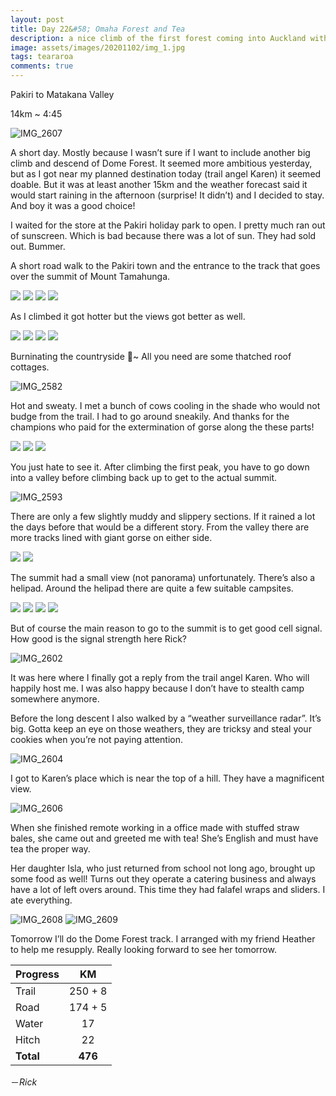 ```yaml
---
layout: post
title: Day 22&#58; Omaha Forest and Tea
description: a nice climb of the first forest coming into Auckland with tea and a feast at the end.
image: assets/images/20201102/img_1.jpg
tags: teararoa
comments: true
---
```


Pakiri to Matakana Valley

14km ~ 4:45

![IMG_2607](/assets/images/20201102/img_2607.jpg)

A short day. Mostly because I wasn’t sure if I want to include another big climb and descend of Dome Forest. It seemed more ambitious yesterday, but as I got near my planned destination today (trail angel Karen) it seemed doable. But it was at least another 15km and the weather forecast said it would start raining in the afternoon (surprise! It didn’t) and I decided to stay. And boy it was a good choice!

I waited for the store at the Pakiri holiday park to open. I pretty much ran out of sunscreen. Which is bad because there was a lot of sun. They had sold out. Bummer. 

A short road walk to the Pakiri town and the entrance to the track that goes over the summit of Mount Tamahunga.

<div class="gallery" data-columns="2">
  <img src="/assets/images/20201102/img_2576.jpg">
  <img src="/assets/images/20201102/img_2577.jpg">
  <img src="/assets/images/20201102/img_2578.jpg">
  <img src="/assets/images/20201102/img_2580.jpg">
</div>

As I climbed it got hotter but the views got better as well.

<div class="gallery" data-columns="2">
  <img src="/assets/images/20201102/img_2581.jpg">
  <img src="/assets/images/20201102/img_2583.jpg">
  <img src="/assets/images/20201102/img_2589.jpg">
  <img src="/assets/images/20201102/img_2592.jpg">
</div>

Burninating the countryside 🎵~ All you need are some thatched roof cottages.

![IMG_2582](/assets/images/20201102/img_2582.jpg)

Hot and sweaty. I met a bunch of cows cooling in the shade who would not budge from the trail. I had to go around sneakily. And thanks for the champions who paid for the extermination of gorse along the these parts!

<div class="gallery" data-columns="3">
  <img src="/assets/images/20201102/img_2585.jpg">
  <img src="/assets/images/20201102/img_2586.jpg">
  <img src="/assets/images/20201102/img_2587.jpg">
</div>

You just hate to see it. After climbing the first peak, you have to go down into a valley before climbing back up to get to the actual summit.

![IMG_2593](/assets/images/20201102/img_2593.jpg)

There are only a few slightly muddy and slippery sections. If it rained a lot the days before that would be a different story. From the valley there are more tracks lined with giant gorse on either side. 

<div class="gallery" data-columns="2">
  <img src="/assets/images/20201102/img_2594.jpg">
  <img src="/assets/images/20201102/img_2595.jpg">
</div>

The summit had a small view (not panorama) unfortunately. There’s also a helipad. Around the helipad there are quite a few suitable campsites. 

<div class="gallery" data-columns="2">
  <img src="/assets/images/20201102/img_2598.jpg">
  <img src="/assets/images/20201102/img_2599.jpg">
  <img src="/assets/images/20201102/img_2600.jpg">
  <img src="/assets/images/20201102/img_2601.jpg">
</div>

But of course the main reason to go to the summit is to get good cell signal. How good is the signal strength here Rick?

![IMG_2602](/assets/images/20201102/img_2602.jpg)

It was here where I finally got a reply from the trail angel Karen. Who will happily host me. I was also happy because I don’t have to stealth camp somewhere anymore.

Before the long descent I also walked by a “weather surveillance radar”. It’s big. Gotta keep an eye on those weathers, they are tricksy and steal your cookies when you’re not paying attention.

![IMG_2604](/assets/images/20201102/img_2604.jpg)

I got to Karen’s place which is near the top of a hill. They have a magnificent view.

![IMG_2606](/assets/images/20201102/img_2606.jpg)

When she finished remote working in a office made with stuffed straw bales, she came out and greeted me with tea! She’s English and must have tea the proper way.

Her daughter Isla, who just returned from school not long ago, brought up some food as well! Turns out they operate a catering business and always have a lot of left overs around. This time they had falafel wraps and sliders. I ate everything.

![IMG_2608](/assets/images/20201102/img_2608.jpg)
![IMG_2609](/assets/images/20201102/img_2609.jpg)

Tomorrow I’ll do the Dome Forest track. I arranged with my friend Heather to help me resupply. Really looking forward to see her tomorrow.

| Progress | KM |
| ---- |:----:|
| Trail | 250 + 8 |
| Road | 174 + 5 |
| Water | 17 |
| Hitch | 22 |
| **Total** | **476** |

－_Rick_